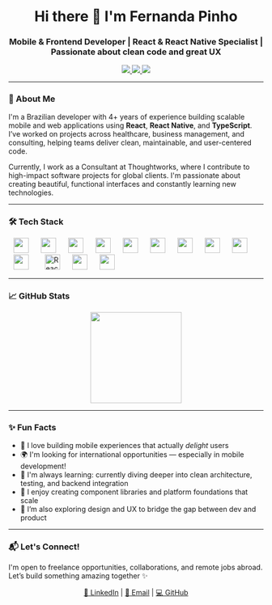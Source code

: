 <h1 align="center">Hi there 👋 I'm Fernanda Pinho</h1>
<h3 align="center">Mobile & Frontend Developer | React & React Native Specialist | Passionate about clean code and great UX</h3>

<p align="center">
  <a href="https://www.linkedin.com/in/fbp30/" target="_blank">
    <img src="https://img.shields.io/badge/-LinkedIn-0A66C2?style=for-the-badge&logo=linkedin&logoColor=white" />
  </a>
  <a href="mailto:nandasuna.dev@gmail.com">
    <img src="https://img.shields.io/badge/-Gmail-D14836?style=for-the-badge&logo=gmail&logoColor=white" />
  </a>
  <a href="https://github.com/nandasuna1" target="_blank">
    <img src="https://img.shields.io/badge/-GitHub-181717?style=for-the-badge&logo=github&logoColor=white" />
  </a>
</p>

---

### 🚀 About Me

I'm a Brazilian developer with 4+ years of experience building scalable mobile and web applications using **React**, **React Native**, and **TypeScript**. I’ve worked on projects across healthcare, business management, and consulting, helping teams deliver clean, maintainable, and user-centered code.

Currently, I work as a Consultant at Thoughtworks, where I contribute to high-impact software projects for global clients. I'm passionate about creating beautiful, functional interfaces and constantly learning new technologies.

---

### 🛠️ Tech Stack


 <img src="https://cdn.jsdelivr.net/gh/devicons/devicon/icons/react/react-original.svg" height="30"  style="margin: 0 10px"/> 
 <img src="https://cdn.jsdelivr.net/gh/devicons/devicon/icons/javascript/javascript-original.svg" height="30"  style="margin: 0 10px"/> 
 <img src="https://cdn.jsdelivr.net/gh/devicons/devicon/icons/typescript/typescript-original.svg" height="30"  style="margin: 0 10px"/> 
 <img src="https://cdn.jsdelivr.net/gh/devicons/devicon/icons/nodejs/nodejs-original.svg" height="30"  style="margin: 0 10px"/> 
 <img src="https://cdn.jsdelivr.net/gh/devicons/devicon/icons/html5/html5-original.svg" height="30"  style="margin: 0 10px"/> 
 <img src="https://cdn.jsdelivr.net/gh/devicons/devicon/icons/css3/css3-original.svg" height="30"  style="margin: 0 10px"/> 
 <img src="https://cdn.jsdelivr.net/gh/devicons/devicon/icons/git/git-original.svg" height="30"  style="margin: 0 10px"/> 
 <img src="https://cdn.jsdelivr.net/gh/devicons/devicon/icons/mysql/mysql-original.svg" height="30"  style="margin: 0 10px"/> 
 <img src="https://cdn.jsdelivr.net/gh/devicons/devicon/icons/linux/linux-original.svg" height="30"  style="margin: 0 10px"/> 
<img src="https://cdn.jsdelivr.net/gh/devicons/devicon/icons/jest/jest-plain.svg" height="30" style="margin: 0 10px;" />  
<img src="https://testing-library.com/img/octopus-64x64.png" height="30" style="margin: 0 10px;" title="React Testing Library" />
 <img src="https://cdn.jsdelivr.net/gh/devicons/devicon/icons/graphql/graphql-plain.svg" height="30"  style="margin: 0 10px"/> 
 <img src="https://cdn.jsdelivr.net/gh/devicons/devicon/icons/java/java-original.svg" height="30"  style="margin: 0 10px"/> 



---

### 📈 GitHub Stats

<div align="center">
  <img height="180em" src="https://github-readme-stats.vercel.app/api/top-langs/?username=nandasuna1&layout=compact&langs_count=7&theme=radical" />
</div>

---

### ✨ Fun Facts

- 📱 I love building mobile experiences that actually *delight* users
- 🌍 I'm looking for international opportunities — especially in mobile development!
- 🧠 I'm always learning: currently diving deeper into clean architecture, testing, and backend integration
- 🎯 I enjoy creating component libraries and platform foundations that scale
- 📸 I’m also exploring design and UX to bridge the gap between dev and product

---

### 📬 Let's Connect!

I'm open to freelance opportunities, collaborations, and remote jobs abroad. Let’s build something amazing together ✨

<p align="center">
  <a href="https://www.linkedin.com/in/fbp30/">📎 LinkedIn</a> | 
  <a href="mailto:nandasuna.dev@gmail.com">📧 Email</a> | 
  <a href="https://github.com/nandasuna1">💻 GitHub</a>
</p>

